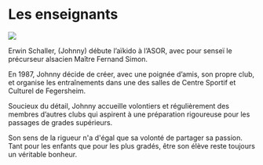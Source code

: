 # Les enseignants

![](/images/small_DSC_0656.jpg)

Erwin Schaller, (Johnny) débute l’aïkido à l’ASOR, avec pour senseï le précurseur alsacien Maître Fernand Simon. 

En 1987, Johnny décide de créer, avec une poignée d’amis, son propre club, et organise les entraînements dans une des salles de Centre Sportif et Culturel de Fegersheim.

Soucieux du détail, Johnny accueille volontiers et régulièrement des membres d’autres clubs qui aspirent à une préparation rigoureuse pour les passages de grades supérieurs.

Son sens de la rigueur n'a d'égal que sa volonté de partager sa passion. Tant pour les enfants que pour les plus gradés, être son élève reste toujours un véritable bonheur.
